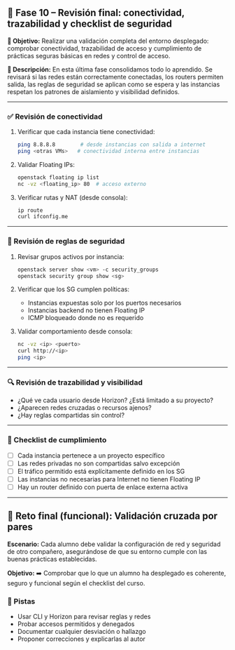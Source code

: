 ## 🔧 Fase 10 – Revisión final: conectividad, trazabilidad y checklist de seguridad

**🌟 Objetivo:**
Realizar una validación completa del entorno desplegado: comprobar conectividad, trazabilidad de acceso y cumplimiento de prácticas seguras básicas en redes y control de acceso.

**📜 Descripción:**
En esta última fase consolidamos todo lo aprendido. Se revisará si las redes están correctamente conectadas, los routers permiten salida, las reglas de seguridad se aplican como se espera y las instancias respetan los patrones de aislamiento y visibilidad definidos.

---

### ✅ Revisión de conectividad

1. Verificar que cada instancia tiene conectividad:

   ```bash
   ping 8.8.8.8        # desde instancias con salida a internet
   ping <otras VMs>   # conectividad interna entre instancias
   ```

2. Validar Floating IPs:

   ```bash
   openstack floating ip list
   nc -vz <floating_ip> 80  # acceso externo
   ```

3. Verificar rutas y NAT (desde consola):

   ```bash
   ip route
   curl ifconfig.me
   ```

---

### 🔐 Revisión de reglas de seguridad

1. Revisar grupos activos por instancia:

   ```bash
   openstack server show <vm> -c security_groups
   openstack security group show <sg>
   ```

2. Verificar que los SG cumplen políticas:

   * Instancias expuestas solo por los puertos necesarios
   * Instancias backend no tienen Floating IP
   * ICMP bloqueado donde no es requerido

3. Validar comportamiento desde consola:

   ```bash
   nc -vz <ip> <puerto>
   curl http://<ip>
   ping <ip>
   ```

---

### 🔍 Revisión de trazabilidad y visibilidad

* ¿Qué ve cada usuario desde Horizon? ¿Está limitado a su proyecto?
* ¿Aparecen redes cruzadas o recursos ajenos?
* ¿Hay reglas compartidas sin control?

---

### 🧹 Checklist de cumplimiento

* [ ] Cada instancia pertenece a un proyecto específico
* [ ] Las redes privadas no son compartidas salvo excepción
* [ ] El tráfico permitido está explícitamente definido en los SG
* [ ] Las instancias no necesarias para Internet no tienen Floating IP
* [ ] Hay un router definido con puerta de enlace externa activa

---

## 🤩 Reto final (funcional): Validación cruzada por pares

**Escenario:**
Cada alumno debe validar la configuración de red y seguridad de otro compañero, asegurándose de que su entorno cumple con las buenas prácticas establecidas.

**Objetivo:**
➡️ Comprobar que lo que un alumno ha desplegado es coherente, seguro y funcional según el checklist del curso.

### 📌 Pistas

* Usar CLI y Horizon para revisar reglas y redes
* Probar accesos permitidos y denegados
* Documentar cualquier desviación o hallazgo
* Proponer correcciones y explicarlas al autor
